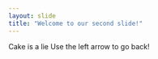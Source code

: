 ```yaml
---
layout: slide
title: "Welcome to our second slide!"
---
```

Cake is a lie
Use the left arrow to go back!
